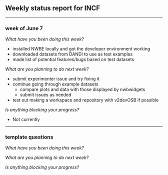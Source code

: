 ## Weekly status report for INCF

---

### week of June 7

_What have you been doing this week?_
* installed NWBE locally and got the developer environment working
* downloaded datasets from DANDI to use as test examples
* made list of potential features/bugs based on test datasets

_What are you planning to do next week?_
* submit experimenter issue and try fixing it
* continue going through example datasets
    * compare plots and data with those displayed by nwbwidgets 
    * submit issues as needed
* test out making a workspace and repository with v2devOSB if possible

_Is anything blocking your progress?_

* Not currently

---

### template questions

_What have you been doing this week?_

_What are you planning to do next week?_

_Is anything blocking your progress?_